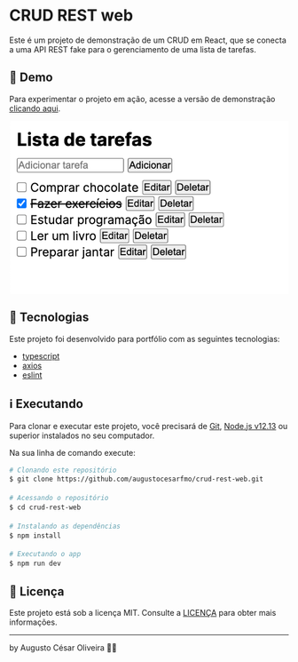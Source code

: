 # CRUD REST web

Este é um projeto de demonstração de um CRUD em React, que se conecta a uma API REST fake para o gerenciamento de uma lista de tarefas.

## 👀 Demo

Para experimentar o projeto em ação, acesse a versão de demonstração [clicando aqui](https://crud-rest-web.netlify.app/).

<div style="display: flex; justify-content: center">
<img src="https://raw.githubusercontent.com/augustocesarfmo/crud-rest-web/main/images/web-screenshot.png" width="100%">
</div>

## 🚀 Tecnologias

Este projeto foi desenvolvido para portfólio com as seguintes tecnologias:

- [typescript](https://www.typescriptlang.org/)
- [axios](https://axios-http.com/docs/intro)
- [eslint ](https://eslint.org/)

## ℹ️ Executando

Para clonar e executar este projeto, você precisará de [Git](https://git-scm.com), [Node.js v12.13](https://nodejs.org/) ou superior instalados no seu computador.

Na sua linha de comando execute:

```bash
# Clonando este repositório
$ git clone https://github.com/augustocesarfmo/crud-rest-web.git

# Acessando o repositório
$ cd crud-rest-web

# Instalando as dependências
$ npm install

# Executando o app
$ npm run dev
```

## 📝 Licença

Este projeto está sob a licença MIT. Consulte a [LICENÇA](https://github.com/augustocesarfmo/crud-rest-web/blob/main/LICENSE.md) para obter mais informações.

---

by Augusto César Oliveira 👐🏼

